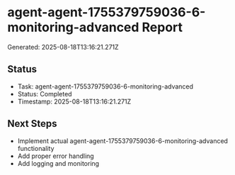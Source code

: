 # agent-agent-1755379759036-6-monitoring-advanced Report

Generated: 2025-08-18T13:16:21.271Z

## Status
- Task: agent-agent-1755379759036-6-monitoring-advanced
- Status: Completed
- Timestamp: 2025-08-18T13:16:21.271Z

## Next Steps
- Implement actual agent-agent-1755379759036-6-monitoring-advanced functionality
- Add proper error handling
- Add logging and monitoring
